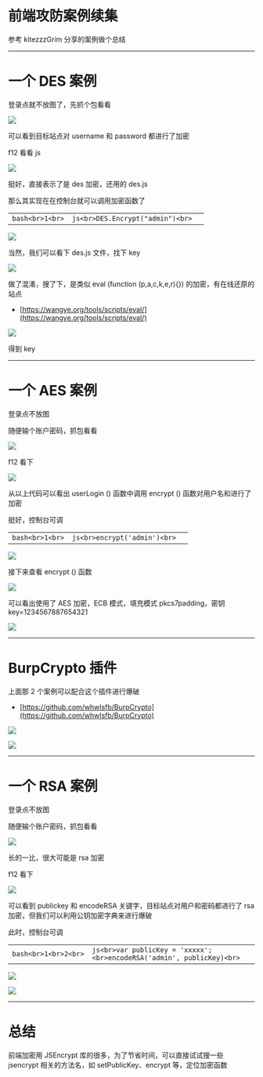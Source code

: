 

# 前端攻防案例续集

参考 kitezzzGrim 分享的案例做个总结

- - -

# [](#%E4%B8%80%E4%B8%AA-des-%E6%A1%88%E4%BE%8B)一个 DES 案例

登录点就不放图了，先抓个包看看

[![](assets/1710207742-1c8f85fb8d02d9d4f6cef10002950379.png)](https://r0fus0d.blog.ffffffff0x.com/img/js-case2/1.png)

可以看到目标站点对 username 和 password 都进行了加密

f12 看看 js

[![](assets/1710207742-6ba9251793a6ef4d6a4930dbd31876bf.png)](https://r0fus0d.blog.ffffffff0x.com/img/js-case2/2.png)

挺好，直接表示了是 des 加密，还用的 des.js

那么其实现在在控制台就可以调用加密函数了

|     |     |     |
| --- | --- | --- |
| ```bash<br>1<br>``` | ```js<br>DES.Encrypt("admin")<br>``` |

[![](assets/1710207742-1c97684f805f0873b49401958617d99b.png)](https://r0fus0d.blog.ffffffff0x.com/img/js-case2/3.png)

当然，我们可以看下 des.js 文件，找下 key

[![](assets/1710207742-b580f7c5ee8af8354335847afd152379.png)](https://r0fus0d.blog.ffffffff0x.com/img/js-case2/4.png)

做了混淆，搜了下，是类似 eval (function (p,a,c,k,e,r){}) 的加密，有在线还原的站点

-   [https://wangye.org/tools/scripts/eval/](https://wangye.org/tools/scripts/eval/)

[![](assets/1710207742-bf6b9176f51cda0807083e426d6bebf2.png)](https://r0fus0d.blog.ffffffff0x.com/img/js-case2/5.png)

得到 key

- - -

# [](#%E4%B8%80%E4%B8%AA-aes-%E6%A1%88%E4%BE%8B)一个 AES 案例

登录点不放图

随便输个账户密码，抓包看看

[![](assets/1710207742-68adec0791657f35657c4f0e33bb0753.png)](https://r0fus0d.blog.ffffffff0x.com/img/js-case2/6.png)

f12 看下

[![](assets/1710207742-852111bebca763617dc14e388eb82685.png)](https://r0fus0d.blog.ffffffff0x.com/img/js-case2/7.png)

从以上代码可以看出 userLogin () 函数中调用 encrypt () 函数对用户名和进行了加密

挺好，控制台可调

|     |     |     |
| --- | --- | --- |
| ```bash<br>1<br>``` | ```js<br>encrypt('admin')<br>``` |

[![](assets/1710207742-d62fadc562b82719a0717af9ae144aa5.png)](https://r0fus0d.blog.ffffffff0x.com/img/js-case2/8.png)

接下来查看 encrypt () 函数

[![](assets/1710207742-723fa34baf7a0cc8951660fb7174b66d.png)](https://r0fus0d.blog.ffffffff0x.com/img/js-case2/9.png)

可以看出使用了 AES 加密，ECB 模式，填充模式 pkcs7padding，密钥 key=1234567887654321

[![](assets/1710207742-86b87f4f709d5169354f12803d5a85fa.png)](https://r0fus0d.blog.ffffffff0x.com/img/js-case2/10.png)

- - -

# [](#burpcrypto-%E6%8F%92%E4%BB%B6)BurpCrypto 插件

上面那 2 个案例可以配合这个插件进行爆破

-   [https://github.com/whwlsfb/BurpCrypto](https://github.com/whwlsfb/BurpCrypto)

[![](assets/1710207742-5cdeff4bb2951df4041f0892db388d72.png)](https://r0fus0d.blog.ffffffff0x.com/img/js-case2/11.png)

[![](assets/1710207742-f30ef0b248628577d8b54818d338ea53.png)](https://r0fus0d.blog.ffffffff0x.com/img/js-case2/12.png)

- - -

# [](#%E4%B8%80%E4%B8%AA-rsa-%E6%A1%88%E4%BE%8B)一个 RSA 案例

登录点不放图

随便输个账户密码，抓包看看

[![](assets/1710207742-cb702c4c0e23886c333a6904085d3bf3.png)](https://r0fus0d.blog.ffffffff0x.com/img/js-case2/13.png)

长的一比，很大可能是 rsa 加密

f12 看下

[![](assets/1710207742-43cea068486f61d3690306b41994f932.png)](https://r0fus0d.blog.ffffffff0x.com/img/js-case2/14.png)

可以看到 publickey 和 encodeRSA 关键字，目标站点对用户和密码都进行了 rsa 加密，但我们可以利用公钥加密字典来进行爆破

此时，控制台可调

|     |     |     |
| --- | --- | --- |
| ```bash<br>1<br>2<br>``` | ```js<br>var publicKey = 'xxxxx';<br>encodeRSA('admin', publicKey)<br>``` |

[![](assets/1710207742-6138bb24da6c9e4d02911d1503e9a128.png)](https://r0fus0d.blog.ffffffff0x.com/img/js-case2/15.png)

[![](assets/1710207742-cf008ad9c4c24e2f93cad80b1b7709e7.png)](https://r0fus0d.blog.ffffffff0x.com/img/js-case2/16.png)

- - -

# [](#%E6%80%BB%E7%BB%93)总结

前端加密用 JSEncrypt 库的很多，为了节省时间，可以直接试试搜一些 jsencrypt 相关的方法名，如 setPublicKey、encrypt 等，定位加密函数
